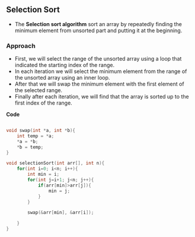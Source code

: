 ## Selection Sort

- The **Selection sort algorithm** sort an array by repeatedly finding the minimum element from unsorted part and putting it at the beginning.

### Approach

- First, we will select the range of the unsorted array using a loop that indicated the starting index of the range.
- In each iteration we will select the minimum element from the range of the unsorted array using an inner loop.
- After that we will swap the minimum element with the first element of the selected range.
- Finally after each iteration, we will find that the array is sorted up to the first index of the range.

**Code**

```cpp

void swap(int *a, int *b){
    int temp = *a;
    *a = *b;
    *b = temp;
}

void selectionSort(int arr[], int n){
    for(int i=0; i<n; i++){
        int min = i;
        for(int j=i+1; j<n; j++){
            if(arr[min]>arr[j]){
                min = j;
            }
        }

        swap(&arr[min], &arr[i]);

    }
}
```

